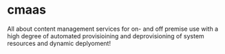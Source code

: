 # cmaas
All about content management services for on- and off premise use with a high degree of automated provisioining and deprovisioning of system resources  and dynamic deplyoment! 
